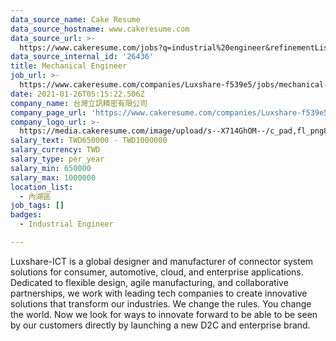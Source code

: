 ```yaml
---
data_source_name: Cake Resume
data_source_hostname: www.cakeresume.com
data_source_url: >-
  https://www.cakeresume.com/jobs?q=industrial%20engineer&refinementList%5Blang_name%5D%5B0%5D=English&refinementList%5Bsalary_type%5D=per_year
data_source_internal_id: '26436'
title: Mechanical Engineer
job_url: >-
  https://www.cakeresume.com/companies/Luxshare-f539e5/jobs/mechanical-engineer-54e098
date: 2021-01-26T05:15:22.506Z
company_name: 台灣立訊精密有限公司
company_page_url: 'https://www.cakeresume.com/companies/Luxshare-f539e5'
company_logo_url: >-
  https://media.cakeresume.com/image/upload/s--X714GhOM--/c_pad,fl_png8,h_200,w_200/v1608280873/rnltccw6rken1feye2vv.png
salary_text: TWD650000 - TWD1000000
salary_currency: TWD
salary_type: per_year
salary_min: 650000
salary_max: 1000000
location_list:
  - 內湖區
job_tags: []
badges:
  - Industrial Engineer

---
```


Luxshare-ICT is a global designer and manufacturer of connector system solutions for consumer, automotive, cloud, and enterprise applications. Dedicated to flexible design, agile manufacturing, and collaborative partnerships, we work with leading tech companies to create innovative solutions that transform our industries. We change the rules. You change the world. Now we look for ways to innovate forward to be able to be seen by our customers directly by launching a new D2C and enterprise brand.